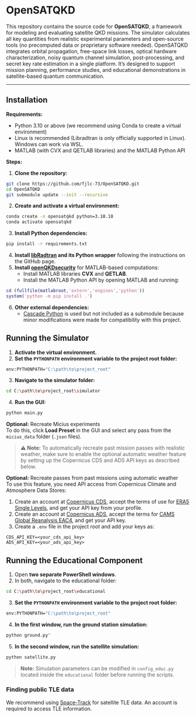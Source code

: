 # OpenSATQKD

This repository contains the source code for **OpenSATQKD**, a framework for modeling and evaluating satellite QKD missions. The simulator calculates all key quantities from realistic experimental parameters and open-source tools (no precomputed data or proprietary software needed). OpenSATQKD integrates orbital propagation, free-space link losses, optical hardware characterization, noisy quantum channel simulation, post-processing, and secret key rate estimation in a single platform. It’s designed to support mission planning, performance studies, and educational demonstrations in satellite-based quantum communication.

---

## Installation

**Requirements:**

- Python 3.10 or above (we recommend using Conda to create a virtual environment)
- Linux is recommended (Libradtran is only officially supported in Linux). Windows can work via WSL.
- MATLAB (with CVX and QETLAB libraries) and the MATLAB Python API

**Steps:**

1. **Clone the repository:**
```bash
git clone https://github.com/fjlc-73/OpenSATQKD.git
cd OpenSATQKD
git submodule update --init --recursive
```
2. **Create and activate a virtual environment:**
 ```bash
conda create -n opensatqkd python=3.10.18
conda activate opensatqkd
```
3. **Install Python dependencies:**
```bash
pip install -r requirements.txt
```
4. **Install [libRadtran](https://github.com/LSSTDESC/libradtranpy) and its Python wrapper** following the instructions on the GitHub page.
5. **Install [openQKDsecurity](https://github.com/Optical-Quantum-Communication-Theory/openQKDsecurity)** for MATLAB-based computations:
   - Install MATLAB libraries **CVX** and **QETLAB**.
   - Install the MATLAB Python API by opening MATLAB and running:
```matlab
cd (fullfile(matlabroot,'extern','engines','python'))
system('python -m pip install .')
```
6. **Other external dependencies:**
   - [Cascade Python](https://github.com/brunorijsman/cascade-python) is used but not included as a submodule because minor modifications were made for compatibility with this project.
  

## Running the Simulator

1. **Activate the virtual environment.**
2. **Set the `PYTHONPATH` environment variable to the project root folder:**
```bash
env:PYTHONPATH="C:\path\to\project_root"
```
3. **Navigate to the simulator folder:**
```bash
cd C:\path\to\project_root\simulator
```
4. **Run the GUI:**
```bash
python main.py
```
**Optional:** Recreate Micius experiments  
To do this, click **Load Preset** in the GUI and select any pass from the `micius_data` folder (`.json` files).
> **⚠️ Note:** To automatically recreate past mission passes with realistic weather, make sure to enable the optional automatic weather feature by setting up the Copernicus CDS and ADS API keys as described below.
> 
**Optional:** Recreate passes from past missions using automatic weather  
To use this feature, you need API access from Copernicus Climate and Atmosphere Data Stores:

1. Create an account at [Copernicus CDS](https://cds.climate.copernicus.eu/), accept the terms of use for [ERA5 Single Levels](https://cds.climate.copernicus.eu/datasets/reanalysis-era5-single-levels?tab=download), and get your API key from your profile.  
2. Create an account at [Copernicus ADS](https://ads.atmosphere.copernicus.eu/), accept the terms for [CAMS Global Reanalysis EAC4](https://ads.atmosphere.copernicus.eu/datasets/cams-global-reanalysis-eac4?tab=download), and get your API key.  
3. Create a `.env` file in the project root and add your keys as:
```text
CDS_API_KEY=<your_cds_api_key>
ADS_API_KEY=<your_ads_api_key>
```


## Running the Educational Component

1. Open **two separate PowerShell windows**.
2. In both, navigate to the educational folder:
```bash
cd C:\path\to\project_root\educational
```
3. **Set the `PYTHONPATH` environment variable to the project root folder:**
```bash
env:PYTHONPATH="C:\path\to\project_root"
```
4. **In the first window, run the ground station simulation:**
```bash
python ground.py"
```
5. **In the second window, run the satellite simulation:**
```bash
python satellite.py
```
> **Note:** Simulation parameters can be modified in `config_educ.py` located inside the `educational` folder before running the scripts.

### Finding public TLE data
We recommend using [Space-Track](https://www.space-track.org) for satellite TLE data. An account is required to access TLE information.


